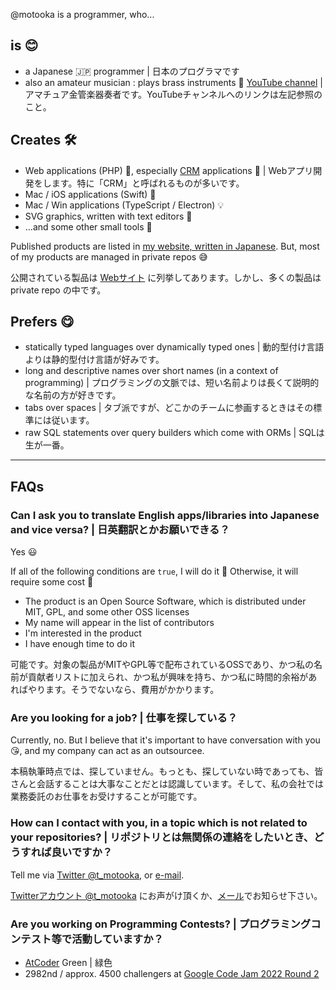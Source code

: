 @motooka is a programmer, who...

## is 😊
- a Japanese 🇯🇵 programmer | 日本のプログラマです
- also an amateur musician : plays brass instruments 🎺 [YouTube channel](https://www.youtube.com/channel/UCbdwwQNRq0UvDp1OhWzd7IA) | アマチュア金管楽器奏者です。YouTubeチャンネルへのリンクは左記参照のこと。

## Creates 🛠
- Web applications (PHP) 🐘, especially [CRM](https://en.wikipedia.org/wiki/Customer_relationship_management) applications 🤝 | Webアプリ開発をします。特に「CRM」と呼ばれるものが多いです。
- Mac / iOS applications (Swift) 🍎
- Mac / Win applications (TypeScript / Electron) 💡
- SVG graphics, written with text editors 📝
- ...and some other small tools 🐜

Published products are listed in [my website, written in Japanese](https://www.tmotooka.com/). But, most of my products are managed in private repos 😅 

公開されている製品は [Webサイト](https://www.tmotooka.com/) に列挙してあります。しかし、多くの製品は private repo の中です。

## Prefers 😋
- statically typed languages over dynamically typed ones | 動的型付け言語よりは静的型付け言語が好みです。
- long and descriptive names over short names (in a context of programming) | プログラミングの文脈では、短い名前よりは長くて説明的な名前の方が好きです。
- tabs over spaces | タブ派ですが、どこかのチームに参画するときはその標準には従います。
- raw SQL statements over query builders which come with ORMs | SQLは生が一番。

----

## FAQs

### Can I ask you to translate English apps/libraries into Japanese and vice versa? | 日英翻訳とかお願いできる？
Yes 😃

If all of the following conditions are `true`, I will do it 💪 Otherwise, it will require some cost 🤑
- The product is an Open Source Software, which is distributed under MIT, GPL, and some other OSS licenses
- My name will appear in the list of contributors
- I'm interested in the product
- I have enough time to do it

可能です。対象の製品がMITやGPL等で配布されているOSSであり、かつ私の名前が貢献者リストに加えられ、かつ私が興味を持ち、かつ私に時間的余裕があればやります。そうでないなら、費用がかかります。

### Are you looking for a job? | 仕事を探している？
Currently, no. But I believe that it's important to have conversation with you 😘, and my company can act as an outsourcee.

本稿執筆時点では、探していません。もっとも、探していない時であっても、皆さんと会話することは大事なことだとは認識しています。そして、私の会社では業務委託のお仕事をお受けすることが可能です。

### How can I contact with you, in a topic which is not related to your repositories? | リポジトリとは無関係の連絡をしたいとき、どうすれば良いですか？
Tell me via [Twitter @t_motooka](https://twitter.com/t_motooka), or [e-mail](https://www.tmotooka.com/contacts.html).

[Twitterアカウント @t_motooka](https://twitter.com/t_motooka) にお声がけ頂くか、[メール](https://www.tmotooka.com/contacts.html)でお知らせ下さい。

### Are you working on Programming Contests? | プログラミングコンテスト等で活動していますか？
- [AtCoder](https://atcoder.jp/users/motooka) Green | 緑色
- 2982nd / approx. 4500 challengers at [Google Code Jam 2022 Round 2](https://codingcompetitions.withgoogle.com/codejam/round/00000000008778ec)
